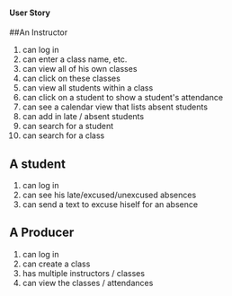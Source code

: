#### User Story

##An Instructor
1. can log in
1. can enter a class name, etc.
1. can view all of his own classes
1. can click on these classes
1. can view all students within a class
1. can click on a student to show a student's attendance
1. can see a calendar view that lists absent students
1. can add in late / absent students
1. can search for a student
1. can search for a class

## A student
1. can log in
1. can see his late/excused/unexcused absences
1. can send a text to excuse hiself for an absence

## A Producer
1. can log in
1. can create a class
1. has multiple instructors / classes
1. can view the classes / attendances
